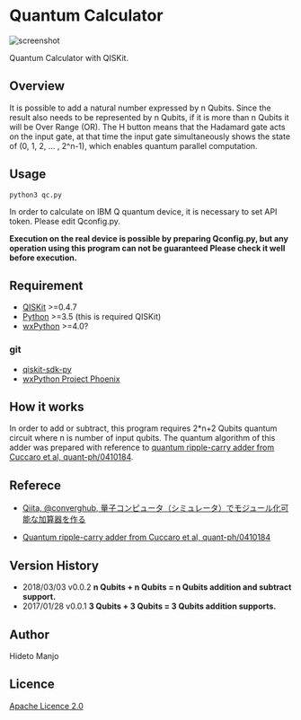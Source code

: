 # Quantum Calculator 
![screenshot](https://raw.github.com/wiki/hotstaff/qc/images/screen_shot.png "screen shot")

Quantum Calculator with QISKit.

## Overview

It is possible to add a natural number expressed by n Qubits.  Since the result also needs to be represented by n Qubits, if it is more than n Qubits it will be Over Range (OR). The H button means that the Hadamard gate acts on the input gate, at that time the input gate simultaneously shows the state of (0, 1, 2, ... , 2^n-1), which enables quantum parallel computation.

## Usage

```
python3 qc.py
```

In order to calculate on IBM Q quantum device, it is necessary to set API token. Please edit Qconfig.py.

**Execution on the real device is possible by preparing Qconfig.py, but any operation using this program can not be guaranteed Please check it well before execution.**

## Requirement

 * [QISKit](https://www.qiskit.org/) >=0.4.7
 * [Python](https://www.python.org/) >=3.5 (this is required QISKit)
 * [wxPython](https://www.wxpython.org/) >=4.0?

### git

 * [qiskit-sdk-py](https://github.com/QISKit/qiskit-sdk-py)
 * [wxPython Project Phoenix](https://github.com/wxWidgets/Phoenix)

## How it works
In order to add or subtract, this program requires  2*n+2 Qubits quantum circuit where n is number of input qubits. The quantum algorithm of this adder was prepared with reference to  [quantum ripple-carry adder from Cuccaro et al, quant-ph/0410184](https://arxiv.org/abs/quant-ph/0410184).

## Referece

 *  [Qiita, @converghub, 量子コンピュータ（シミュレータ）でモジュール化可能な加算器を作る](https://qiita.com/converghub/items/c61b2b91b311cf730e18)

 *  [Quantum ripple-carry adder from Cuccaro et al, quant-ph/0410184](https://arxiv.org/abs/quant-ph/0410184)

## Version History

 * 2018/03/03  v0.0.2 **n Qubits + n Qubits = n Qubits addition and subtract support.** 
 * 2017/01/28 v0.0.1 **3 Qubits + 3 Qubits = 3 Qubits addition supports.**

## Author

Hideto Manjo

## Licence

[Apache Licence 2.0](https://raw.githubusercontent.com/hotstaff/qc/master/LICENSE)
